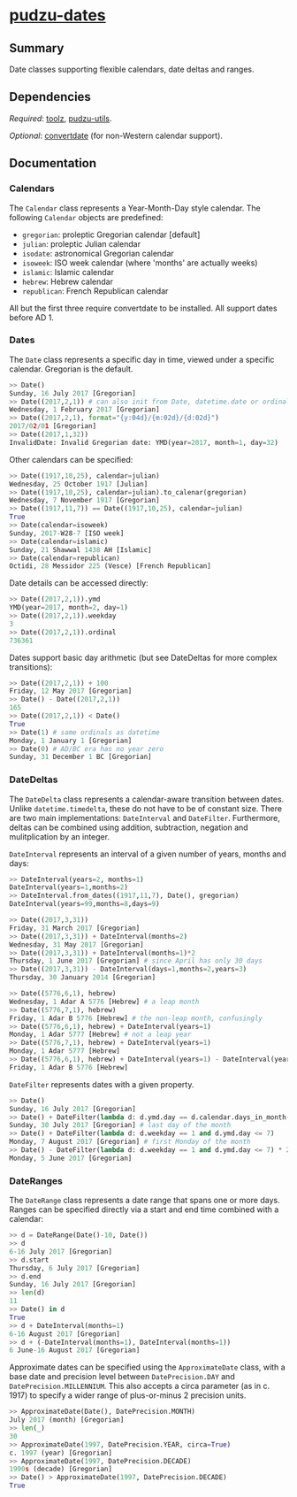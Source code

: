 # [pudzu-dates](dates.py)

## Summary 
Date classes supporting flexible calendars, date deltas and ranges.
 
## Dependencies
*Required*: [toolz](http://toolz.readthedocs.io/en/latest/index.html), [pudzu-utils](utils.md).

*Optional*: [convertdate](https://pypi.python.org/pypi/convertdate/) (for non-Western calendar support).

## Documentation

### Calendars

The `Calendar` class represents a Year-Month-Day style calendar. The following `Calendar` objects are predefined:

 - `gregorian`: proleptic Gregorian calendar [default]
 - `julian`: proleptic Julian calendar
 - `isodate`: astronomical Gregorian calendar
 - `isoweek`: ISO week calendar (where 'months' are actually weeks)
 - `islamic`: Islamic calendar
 - `hebrew`: Hebrew calendar
 - `republican`: French Republican calendar

All but the first three require convertdate to be installed. All support dates before AD 1.

### Dates

The `Date` class represents a specific day in time, viewed under a specific calendar. Gregorian is the default.

```python
>> Date()
Sunday, 16 July 2017 [Gregorian]
>> Date((2017,2,1)) # can also init from Date, datetime.date or ordinal
Wednesday, 1 February 2017 [Gregorian]
>> Date((2017,2,1), format="{y:04d}/{m:02d}/{d:02d}")
2017/02/01 [Gregorian]
>> Date((2017,1,32))
InvalidDate: Invalid Gregorian date: YMD(year=2017, month=1, day=32)
```
    
Other calendars can be specified:
    
```python
>> Date((1917,10,25), calendar=julian)
Wednesday, 25 October 1917 [Julian]
>> Date((1917,10,25), calendar=julian).to_calenar(gregorian)
Wednesday, 7 November 1917 [Gregorian]
>> Date((1917,11,7)) == Date((1917,10,25), calendar=julian)
True
>> Date(calendar=isoweek)
Sunday, 2017-W28-7 [ISO week]
>> Date(calendar=islamic)
Sunday, 21 Shawwal 1438 AH [Islamic]
>> Date(calendar=republican)
Octidi, 28 Messidor 225 (Vesce) [French Republican]
```
    
Date details can be accessed directly:

```python
>> Date((2017,2,1)).ymd
YMD(year=2017, month=2, day=1)
>> Date((2017,2,1)).weekday
3
>> Date((2017,2,1)).ordinal
736361
```
    
Dates support basic day arithmetic (but see DateDeltas for more complex transitions):

```python
>> Date((2017,2,1)) + 100
Friday, 12 May 2017 [Gregorian]
>> Date() - Date((2017,2,1))
165
>> Date((2017,2,1)) < Date()
True
>> Date(1) # same ordinals as datetime
Monday, 1 January 1 [Gregorian]
>> Date(0) # AD/BC era has no year zero
Sunday, 31 December 1 BC [Gregorian]
```    
    
### DateDeltas

The `DateDelta` class represents a calendar-aware transition between dates. Unlike `datetime.timedelta`, these do not have to be of constant size. There are two main implementations: `DateInterval` and `DateFilter`. Furthermore, deltas can be combined using addition, subtraction, negation and mulitplication by an integer.

`DateInterval` represents an interval of a given number of years, months and days:

```python
>> DateInterval(years=2, months=1)
DateInterval(years=1,months=2)
>> DateInterval.from_dates((1917,11,7), Date(), gregorian)
DateInterval(years=99,months=8,days=9)

>> Date((2017,3,31))
Friday, 31 March 2017 [Gregorian]
>> Date((2017,3,31)) + DateInterval(months=2)
Wednesday, 31 May 2017 [Gregorian]
>> Date((2017,3,31)) + DateInterval(months=1)*2
Thursday, 1 June 2017 [Gregorian] # since April has only 30 days
>> Date((2017,3,31)) - DateInterval(days=1,months=2,years=3)
Thursday, 30 January 2014 [Gregorian]

>> Date((5776,6,1), hebrew)
Wednesday, 1 Adar A 5776 [Hebrew] # a leap month
>> Date((5776,7,1), hebrew)
Friday, 1 Adar B 5776 [Hebrew] # the non-leap month, confusingly
>> Date((5776,6,1), hebrew) + DateInterval(years=1)
Monday, 1 Adar 5777 [Hebrew] # not a leap year
>> Date((5776,7,1), hebrew) + DateInterval(years=1)
Monday, 1 Adar 5777 [Hebrew]
>> Date((5776,6,1), hebrew) + DateInterval(years=1) - DateInterval(years=1)
Friday, 1 Adar B 5776 [Hebrew]
```

`DateFilter` represents dates with a given property.

```python
>> Date()
Sunday, 16 July 2017 [Gregorian]
>> Date() + DateFilter(lambda d: d.ymd.day == d.calendar.days_in_month(d.ymd.year, d.ymd.month))
Sunday, 30 July 2017 [Gregorian] # last day of the month
>> Date() + DateFilter(lambda d: d.weekday == 1 and d.ymd.day <= 7)
Monday, 7 August 2017 [Gregorian] # first Monday of the month
>> Date() - DateFilter(lambda d: d.weekday == 1 and d.ymd.day <= 7) * 2
Monday, 5 June 2017 [Gregorian]
```
    
### DateRanges

The `DateRange` class represents a date range that spans one or more days. Ranges can be specified directly via a start and end time combined with a calendar:

```python
>> d = DateRange(Date()-10, Date())
>> d
6-16 July 2017 [Gregorian]
>> d.start
Thursday, 6 July 2017 [Gregorian]
>> d.end
Sunday, 16 July 2017 [Gregorian]
>> len(d)
11
>> Date() in d
True
>> d + DateInterval(months=1)
6-16 August 2017 [Gregorian]
>> d + (-DateInterval(months=1), DateInterval(months=1))
6 June-16 August 2017 [Gregorian]
```
    
Approximate dates can be specified using the `ApproximateDate` class, with a base date and precision level between `DatePrecision.DAY` and `DatePrecision.MILLENNIUM`. This also accepts a circa parameter (as in c. 1917) to specify a wider range of plus-or-minus 2 precision units.

```python
>> ApproximateDate(Date(), DatePrecision.MONTH)
July 2017 (month) [Gregorian]
>> len(_)
30
>> ApproximateDate(1997, DatePrecision.YEAR, circa=True)
c. 1997 (year) [Gregorian]
>> ApproximateDate(1997, DatePrecision.DECADE)
1990s (decade) [Gregorian]
>> Date() > ApproximateDate(1997, DatePrecision.DECADE)
True
```    
